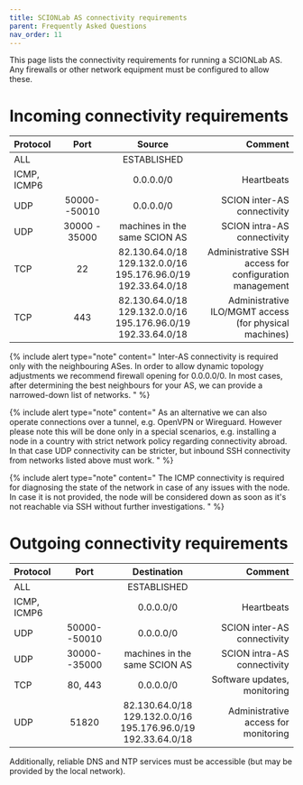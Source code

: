 ```yaml
---
title: SCIONLab AS connectivity requirements
parent: Frequently Asked Questions
nav_order: 11
---
```


This page lists the connectivity requirements for running a SCIONLab AS. Any firewalls or other network equipment must be configured to allow these.

# Incoming connectivity requirements

| Protocol       | Port         | Source        | Comment |
| :------------- | :----------: | :-----------: | -----------: |
| ALL            |              | ESTABLISHED   | |
| ICMP, ICMP6    |              | 0.0.0.0/0 | Heartbeats |
| UDP | 50000--50010 | 0.0.0.0/0 | SCION inter-AS connectivity |
| UDP | 30000 - 35000 | machines in the same SCION AS | SCION intra-AS connectivity |
| TCP | 22 | 82.130.64.0/18<br> 129.132.0.0/16<br> 195.176.96.0/19<br> 192.33.64.0/18 | Administrative SSH access for configuration management |
| TCP | 443 | 82.130.64.0/18<br> 129.132.0.0/16<br> 195.176.96.0/19<br> 192.33.64.0/18 | Administrative ILO/MGMT access (for physical machines) |

{% include alert type="note" content="
Inter-AS connectivity is required only with the neighbouring ASes. In order to allow dynamic topology adjustments we recommend firewall opening for 0.0.0.0/0. In most cases, after determining the best neighbours for your AS, we can provide a narrowed-down list of networks.
" %}

{% include alert type="note" content="
As an alternative we can also operate connections over a tunnel, e.g. OpenVPN or Wireguard. However please note this will be done only in a special scenarios, e.g. installing a node in a country with strict network policy regarding connectivity abroad. In that case UDP connectivity can be stricter, but inbound SSH connectivity from networks listed above must work.
" %}

{% include alert type="note" content="
The ICMP connectivity is required for diagnosing the state of the network in case of any issues with the node. In case it is not provided, the node will be considered down as soon as it's not reachable via SSH without further investigations.
" %}

# Outgoing connectivity requirements

| Protocol       | Port         | Destination   | Comment          |
| :------------- | :----------: | :-----------: | ---------------: |
| ALL            |              | ESTABLISHED   |                  |
| ICMP, ICMP6    |              | 0.0.0.0/0     | Heartbeats       |
| UDP            | 50000--50010 | 0.0.0.0/0 | SCION inter-AS connectivity |
| UDP            | 30000--35000 | machines in the same SCION AS | SCION intra-AS connectivity |
| TCP            | 80, 443      | 0.0.0.0/0     | Software updates, monitoring |
| UDP            | 51820        | 82.130.64.0/18<br> 129.132.0.0/16<br> 195.176.96.0/19<br> 192.33.64.0/18 | Administrative access for monitoring |

Additionally, reliable DNS and NTP services must be accessible (but may be provided by the local network).
